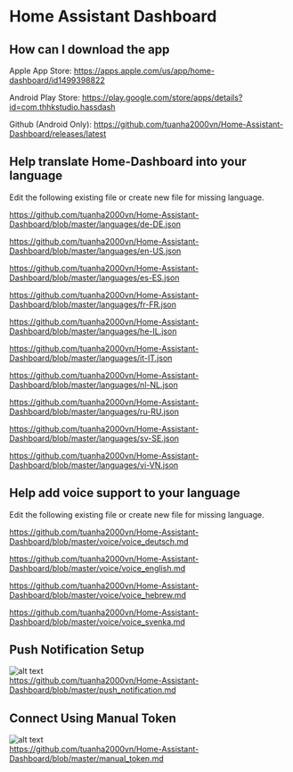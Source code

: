 # Home Assistant Dashboard

## How can I download the app
Apple App Store: https://apps.apple.com/us/app/home-dashboard/id1499398822

Android Play Store: https://play.google.com/store/apps/details?id=com.thhkstudio.hassdash

Github (Android Only): https://github.com/tuanha2000vn/Home-Assistant-Dashboard/releases/latest

## Help translate Home-Dashboard into your language

Edit the following existing file or create new file for missing language.

https://github.com/tuanha2000vn/Home-Assistant-Dashboard/blob/master/languages/de-DE.json

https://github.com/tuanha2000vn/Home-Assistant-Dashboard/blob/master/languages/en-US.json

https://github.com/tuanha2000vn/Home-Assistant-Dashboard/blob/master/languages/es-ES.json

https://github.com/tuanha2000vn/Home-Assistant-Dashboard/blob/master/languages/fr-FR.json

https://github.com/tuanha2000vn/Home-Assistant-Dashboard/blob/master/languages/he-IL.json

https://github.com/tuanha2000vn/Home-Assistant-Dashboard/blob/master/languages/it-IT.json

https://github.com/tuanha2000vn/Home-Assistant-Dashboard/blob/master/languages/nl-NL.json

https://github.com/tuanha2000vn/Home-Assistant-Dashboard/blob/master/languages/ru-RU.json

https://github.com/tuanha2000vn/Home-Assistant-Dashboard/blob/master/languages/sv-SE.json

https://github.com/tuanha2000vn/Home-Assistant-Dashboard/blob/master/languages/vi-VN.json

## Help add voice support to your language

Edit the following existing file or create new file for missing language.

https://github.com/tuanha2000vn/Home-Assistant-Dashboard/blob/master/voice/voice_deutsch.md

https://github.com/tuanha2000vn/Home-Assistant-Dashboard/blob/master/voice/voice_english.md

https://github.com/tuanha2000vn/Home-Assistant-Dashboard/blob/master/voice/voice_hebrew.md

https://github.com/tuanha2000vn/Home-Assistant-Dashboard/blob/master/voice/voice_svenka.md

## Push Notification Setup
![alt text](https://github.com/tuanha2000vn/Home-Assistant-Dashboard/raw/master/images/push_notification_2.png)
<br>https://github.com/tuanha2000vn/Home-Assistant-Dashboard/blob/master/push_notification.md

## Connect Using Manual Token
![alt text](https://github.com/tuanha2000vn/Home-Assistant-Dashboard/blob/master/images/manual-token-1.png)
<br>https://github.com/tuanha2000vn/Home-Assistant-Dashboard/blob/master/manual_token.md
